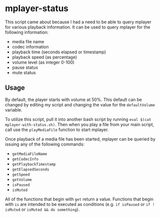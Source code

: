 # mplayer-status
This script came about because I had a need to be able to query mplayer for various playback information. It can be used to query mplayer for the following information:
 - media file name
 - codec information
 - playback time (seconds elapsed or timestamp)
 - playback speed (as percentage)
 - volume level (as integer 0-100)
 - pause status
 - mute status
 
Usage
-----
By default, the player starts with volume at 50%. This default can be changed by editing my script and changing the value for the `defaultVolume` variable.

To utilize this script, pull it into another bash script by running `eval $(cat mplayer-with-status.sh)`. Then when you play a file from your main script, call use the `playMediaFile` function to start mplayer.

Once playback of a media file has been started, mplayer can be queried by issuing any of the following commands:
 - `getMediaFileName`
 - `getCodecInfo`
 - `getPlaybackTimestamp`
 - `getElapsedSeconds`
 - `getSpeed`
 - `getVolume`
 - `isPaused`
 - `isMuted`
 
 All of the functions that begin with `get` return a value. Functions that begin with `is` are intended to be executed as conditions (e.g. `if isPaused` or `if ! isMuted` or `isMuted && do something`).
